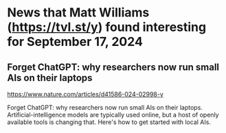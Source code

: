 # News that Matt Williams (https://tvl.st/y) found interesting for September 17, 2024

## Forget ChatGPT: why researchers now run small AIs on their laptops
<a href="https://www.nature.com/articles/d41586-024-02998-y" target="_blank">https://www.nature.com/articles/d41586-024-02998-y</a>

Forget ChatGPT: why researchers now run small AIs on their laptops. Artificial-intelligence models are typically used online, but a host of openly available tools is changing that. Here's how to get started with local AIs.

